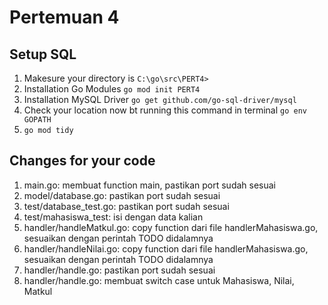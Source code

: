 # Pertemuan 4

## Setup SQL

1. Makesure your directory is
   `C:\go\src\PERT4>`
2. Installation Go Modules
   `go mod init PERT4`
3. Installation MySQL Driver
   `go get github.com/go-sql-driver/mysql`
4. Check your location now bt running this command in terminal
   `go env GOPATH`
5. 
    `go mod tidy`

## Changes for your code

1. main.go: membuat function main, pastikan port sudah sesuai
2. model/database.go: pastikan port sudah sesuai
3. test/database_test.go: pastikan port sudah sesuai
4. test/mahasiswa_test: isi dengan data kalian
5. handler/handleMatkul.go: copy function dari file handlerMahasiswa.go, sesuaikan dengan perintah TODO didalamnya
6. handler/handleNilai.go: copy function dari file handlerMahasiswa.go, sesuaikan dengan perintah TODO didalamnya
7. handler/handle.go: pastikan port sudah sesuai
8. handler/handle.go: membuat switch case untuk Mahasiswa, Nilai, Matkul
